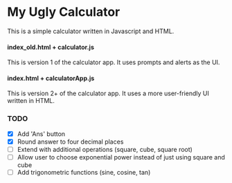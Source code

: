 # My Ugly Calculator
This is a simple calculator written in Javascript and HTML.

#### index_old.html + calculator.js
This is version 1 of the calculator app. It uses prompts and alerts as the UI.

#### index.html + calculatorApp.js
This is version 2+ of the calculator app. It uses a more user-friendly UI written in HTML.

### TODO

- [x]  Add 'Ans' button
- [x] Round answer to four decimal places
- [ ] Extend with additional operations (square, cube, square root)
- [ ] Allow user to choose exponential power instead of just using square and cube
- [ ] Add trigonometric functions (sine, cosine, tan)
